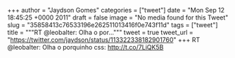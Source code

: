 
+++
author = "Jaydson Gomes"
categories = ["tweet"]
date = "Mon Sep 12 18:45:25 +0000 2011"
draft = false
image = "No media found for this Tweet"
slug = "35858413c76533196e262511013416f0e743f11d"
tags = ["tweet"]
title = """RT @leobalter: Olha o por..."""
tweet = true
tweet_url = "https://twitter.com/jaydson/status/113322338182901760"
+++
RT @leobalter: Olha o porquinho css: http://t.co/7LiQK5B
